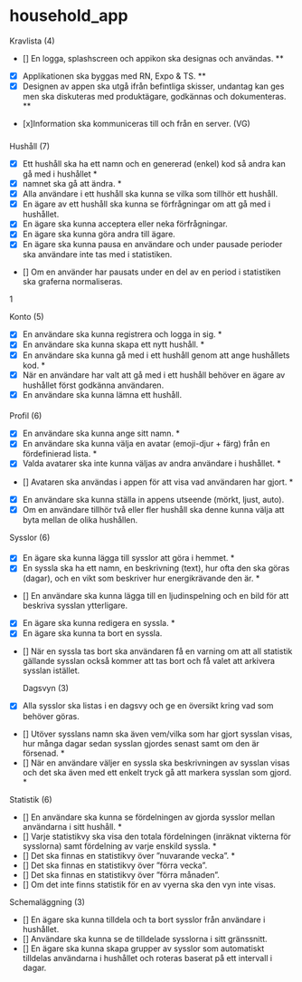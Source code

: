 # household_app

Kravlista (4)

- [] En logga, splashscreen och appikon ska designas och användas. \*\*
- [x] Applikationen ska byggas med RN, Expo & TS. \*\*
- [x] Designen av appen ska utgå ifrån befintliga skisser, undantag kan ges men ska diskuteras
      med produktägare, godkännas och dokumenteras. \*\*
- [x]Information ska kommuniceras till och från en server. (VG)

###

Hushåll (7)

- [x] Ett hushåll ska ha ett namn och en genererad (enkel) kod så andra kan gå med i hushållet \*
- [x] namnet ska gå att ändra. \*
- [x] Alla användare i ett hushåll ska kunna se vilka som tillhör ett hushåll.
- [x] En ägare av ett hushåll ska kunna se förfrågningar om att gå med i hushållet.
- [x] En ägare ska kunna acceptera eller neka förfrågningar.
- [x] En ägare ska kunna göra andra till ägare.
- [x] En ägare ska kunna pausa en användare och under pausade perioder ska användare inte
      tas med i statistiken.
- [] Om en använder har pausats under en del av en period i statistiken ska graferna
  normaliseras.

1

Konto (5)

- [x] En användare ska kunna registrera och logga in sig. \*
- [x] En användare ska kunna skapa ett nytt hushåll. \*
- [x] En användare ska kunna gå med i ett hushåll genom att ange hushållets kod. \*
- [x] När en användare har valt att gå med i ett hushåll behöver en ägare av hushållet först
      godkänna användaren.
- [x] En användare ska kunna lämna ett hushåll.

####

Profil (6)

- [x] En användare ska kunna ange sitt namn. \*
- [x] En användare ska kunna välja en avatar (emoji-djur + färg) från en fördefinierad lista. \*
- [x] Valda avatarer ska inte kunna väljas av andra användare i hushållet. \*
- [] Avataren ska användas i appen för att visa vad användaren har gjort. \*
- [x] En användare ska kunna ställa in appens utseende (mörkt, ljust, auto).
- [x] Om en användare tillhör två eller fler hushåll ska denne kunna välja att byta mellan de
      olika hushållen.

Sysslor (6)

####

- [x] En ägare ska kunna lägga till sysslor att göra i hemmet. \*
- [x] En syssla ska ha ett namn, en beskrivning (text), hur ofta den ska göras (dagar), och en
      vikt som beskriver hur energikrävande den är. \*
- [] En användare ska kunna lägga till en ljudinspelning och en bild för att beskriva sysslan
  ytterligare.
- [x] En ägare ska kunna redigera en syssla. \*
- [x] En ägare ska kunna ta bort en syssla.
- [] När en syssla tas bort ska användaren få en varning om att all statistik gällande sysslan
  också kommer att tas bort och få valet att arkivera sysslan istället.

  Dagsvyn (3)

- [x] Alla sysslor ska listas i en dagsvy och ge en översikt kring vad som behöver göras.
- [] Utöver sysslans namn ska även vem/vilka som har gjort sysslan visas, hur många dagar sedan sysslan gjordes senast samt om den är försenad. \*
- [] När en användare väljer en syssla ska beskrivningen av sysslan visas och det ska även med ett enkelt tryck gå att markera sysslan som gjord. \*

Statistik (6)

- [] En användare ska kunna se fördelningen av gjorda sysslor mellan användarna i sitt
  hushåll. \*
- [] Varje statistikvy ska visa den totala fördelningen (inräknat vikterna för sysslorna) samt
  fördelning av varje enskild syssla. \*
- [] Det ska finnas en statistikvy över ”nuvarande vecka”. \*
- [] Det ska finnas en statistikvy över ”förra vecka”.
- [] Det ska finnas en statistikvy över ”förra månaden”.
- [] Om det inte finns statistik för en av vyerna ska den vyn inte visas.

Schemaläggning (3)

- [] En ägare ska kunna tilldela och ta bort sysslor från användare i hushållet.
- [] Användare ska kunna se de tilldelade sysslorna i sitt gränssnitt.
- [] En ägare ska kunna skapa grupper av sysslor som automatiskt tilldelas användarna i
  hushållet och roteras baserat på ett intervall i dagar.
